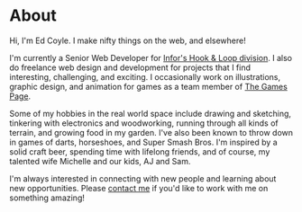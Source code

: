 # About

Hi, I'm Ed Coyle.  I make nifty things on the web, and elsewhere!

I'm currently a Senior Web Developer for [Infor's Hook & Loop division](https://hookandloop.design/).  I also do freelance web design and development for projects that I find interesting, challenging, and exciting.  I occasionally work on illustrations, graphic design, and animation for games as a team member of [The Games Page](http://www.thegamespage.com).

Some of my hobbies in the real world space include drawing and sketching, tinkering with electronics and woodworking, running through all kinds of terrain, and growing food in my garden.  I've also been known to throw down in games of darts, horseshoes, and Super Smash Bros.  I'm inspired by a solid craft beer, spending time with lifelong friends, and of course, my talented wife Michelle and our kids, AJ and Sam.

I'm always interested in connecting with new people and learning about new opportunities. Please [contact me](mailto:edcoyle86@gmail.com) if you'd like to work with me on something amazing!
